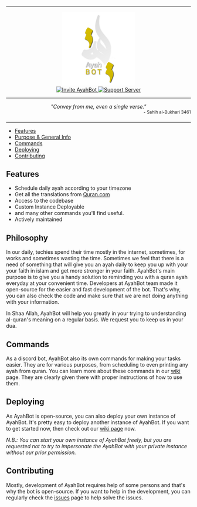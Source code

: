 ***

<div align="center">
  <img src="assets/logo.png" alt="AyahBot" height="200"/>
</div>

<div align="center">
  <a href="https://discord.com/oauth2/authorize?client_id=864837051144863754&permissions=34359830592&scope=bot%20applications.commands">
    <img src="https://img.shields.io/static/v1?label=Invite&message=AyahBot&color=117302&style=for-the-badge&logo=discord&logoColor=white" alt="Invite AyahBot">
  </a>
  <a href="https://discord.gg/TMv5dAE5cx">
    <img src="https://img.shields.io/discord/866562541424607253?label=support%20server&color=117302&style=for-the-badge" alt="Support Server" />
  </a>
</div>

***

<div align="center">
 <i>"Convey from me, even a single verse."</i>
 <div align="right"><sup>- Sahih al-Bukhari 3461</sub></div>
</div>

***

* [Features](#features)
* [Purpose & General Info](#philosophy)
* [Commands](#commands)
* [Deploying](#deploying)
* [Contributing](#contributing)

## Features

* Schedule daily ayah according to your timezone
* Get all the translations from [Quran.com](https://quran.com)
* Access to the codebase
* Custom Instance Deployable
* and many other commands you'll find useful.
* Actively maintained

## Philosophy

In our daily, techies spend their time mostly in the internet, sometimes, for works and sometimes wasting the time. Sometimes we feel that there is a need of something that will give you an ayah daily to keep you up with your your faith in islam and get more stronger in your faith. AyahBot's main purpose is to give you a handy solution to reminding you with a quran ayah everyday at your convenient time. Developers at AyahBot team made it open-source for the easier and fast development of the bot. That's why, you can also check the code and make sure that we are not doing anything with your information.

In Shaa Allah, AyahBot will help you greatly in your trying to understanding al-quran's meaning on a regular basis. We request you to keep us in your dua.

## Commands

As a discord bot, AyahBot also its own commands for making your tasks easier. They are for various purposes, from scheduling to even printing any ayah from quran. You can learn more about these commands in our [wiki]() page. They are clearly given there with proper instructions of how to use them.

## Deploying

As AyahBot is open-source, you can also deploy your own instance of AyahBot. It's pretty easy to deploy another instance of AyahBot. If you want to get started now, then check out our [wiki page]() now.

*N.B.: You can start your own instance of AyahBot freely, but you are requested not to try to impersonate the AyahBot with your private instance without our prior permission.*

## Contributing

Mostly, development of AyahBot requires help of some persons and that's why the bot is open-source. If you want to help in the development, you can regularly check the [issues]() page to help solve the issues.
